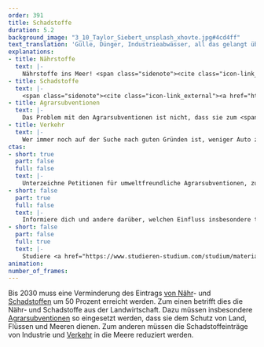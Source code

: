 ```yaml
---
order: 391
title: Schadstoffe
duration: 5.2
background_image: "3_10_Taylor_Siebert_unsplash_xhovte.jpg#4cd4ff"
text_translation: 'Gülle, Dünger, Industrieabwässer, all das gelangt über die Flüsse in die Meere. Und verursacht dort sauerstofffreie Zonen, sogenannte Todeszonen, die das sind, was der Name sagt. Aber auch jeder Reifen, der sich auf einer Straße bewegt, produziert ohne Ende Mikroplastik, das durch den Regen in die Meere gespült wird. Und nicht wieder raus. Also können wir nur die Quellen angehen. Aber genau das können wir.'
explanations:
- title: Nährstoffe
  text: |-
    Nährstoffe ins Meer! <span class="sidenote"><cite class="icon-link_external"><a href="https://www.bund.net/meere/belastungen/ueberduengung-der-meere/" target="_blank" rel="noopener">Überdüngung der Meere / BUND</a></cite><span>Ja warum denn nicht?</span></span> Weil in diesem Fall Nährstoff eigentlich ein <span class="expander"><span class="trigger">Euphemismus</span><span class="info">Beschönigung, Glimpf-, Hehl-, Hüllwort, Verbrämung</span></span> ist. Es geht hier vor allem um Phosphor und Stickstoff, die als Düngemittel in der industriellen Landwirtschaft zu viel <span class="expander"><span class="trigger">ausgebracht werden</span><span class="info">Apropos zuviel: Die Massentierhaltung produziert jährlich über 200 Millionen Kubikmeter Gülle. Das ist sehr, sehr viel Stickstoff, die Flächen der landwirtschaftlichen Betriebe reichen bei weitem nicht aus, um ihn als Dünger aufzunehmen.</span></span> und dann vom Regen über die Flüsse ins Meer gespült werden. Die Folgen: Schnell wachsende Algen wachsen plötzlich superschnell und klauen tiefer lebenden <span class="expander"><span class="trigger">Pflanzen</span><span class="info">Seegräser, Tangwälder, größere Algenarten, auf die zahlreiche Tierarten angewiesen sind</span></span> das Licht und damit die Lebensgrundlage. Wenn dann große Mengen Algen absterben und zum Meeresboden sinken, werden sie dort von Bakterien zersetzt, die dabei so viel Sauerstoff verbrauchen, dass tote Zonen entstehen - heute schon 15% der gesamten Ostsee, zehnmal mehr als zu Beginn des 20. Jahrhunderts.
- title: Schadstoffe
  text: |-
    <span class="sidenote"><cite class="icon-link_external"><a href="https://oceanservice.noaa.gov/facts/pollution.html" target="_blank" rel="noopener">"What is the biggest source of pollution in the ocean?" / NOAA</a></cite><span>80% der Schadstoffe</span></span>, die ins Meer geraten, stammen vom Festland: In Flüsse eingeleitete Abwässer, <span class="expander"><span class="trigger">verschmutzte Luft,</span><span class="info">zum Beispiel mit Merkur, das bei der Verbrennung von Kohle entsteht</span></span> Pestizide und andere Chemikalien aus der Landwirtschaft, hormonell wirksame Stoffe zum Beispiel aus Schiffsanstrichen sowie <span class="sidenote"><cite class="icon-link_external"><a href="https://www.umweltbundesamt.de/themen/chemikalien/arzneimittel/faq-antibiotika-antibiotikaresistenzen-in-der#1-wie-gelangen-antibiotika-in-die-umwelt" target="_blank" rel="noopener">Antibiotika und Antibiotikaresistenzen in der Umwelt / Umweltbundesamt</a></cite><span>Antibiotika</span></span>, unter anderem, wen wundert’s, aus unserem <span class="expander"><span class="trigger">eigenen Pipi.</span><span class="info">Was zu erhöhter <span class="sidenote"><cite class="icon-link_external"><a href="https://www.umweltbundesamt.de/themen/chemikalien/arzneimittel/faq-antibiotika-antibiotikaresistenzen-in-der#1-wie-gelangen-antibiotika-in-die-umwelt" target="_blank" rel="noopener">Antibiotika und Antibiotikaresistenzen in der Umwelt / Umweltbundesamt</a></cite><span>Antibiotika</span></span>-Resistenz führen kann, wenn wir regelmäßig Meereslebewesen essen, die selber <span class="sidenote"><cite class="icon-link_external"><a href="https://www.umweltbundesamt.de/themen/chemikalien/arzneimittel/faq-antibiotika-antibiotikaresistenzen-in-der#1-wie-gelangen-antibiotika-in-die-umwelt" target="_blank" rel="noopener">Antibiotika und Antibiotikaresistenzen in der Umwelt / Umweltbundesamt</a></cite><span>Antibiotika</span></span> eingenommen haben, unfreiwillig.</span></span> Bei einem großen Teil dieser Schadstoffeinträge handelt es sich um sogenannte <i>nonpoint source pollution</i> - also Verschmutzung, die nicht aus einer einzelnen, sondern aus vielen diffusen Quellen stammt, daher viel schwieriger zu <span class="expander"><span class="trigger">dokumentieren und kontrollieren ist.</span><span class="info">Vertraut: Die Bilder von havarierten Tankern, Ölteppichen, verendenden Möwen. Nicht vertraut: Der Gedanke von Abermillionen Benzinmotoren, die nur ein paar Tropfen Öl verlieren, das auf Umwegen ins Meer gespült wird - aber das jeden Tag.</span></span> Viele dieser Stoffe reichern sich über Jahre in den Körpern von Meereslebewesen an, so dass auch eine kleine Menge pro Zeit ausreicht, um <span class="sidenote"><cite class="icon-link_external"><a href="https://www.umweltbundesamt.de/themen/wasser/gewaesser/meere/nutzung-belastungen/schadstoffe" target="_blank" rel="noopener">Schadstoffe / Umweltbundesamt</a></cite><span>großen Schaden</span></span> anrichten, wenn die Zeit nur lang genug ist.
- title: Agrarsubventionen
  text: |-
    Das Problem mit den Agrarsubventionen ist nicht, dass sie zum <span class="sidenote"><cite class="icon-link_external"><a href="https://fragdenstaat.de/blog/2022/12/01/agrarsubventionen-die-grossen-profitieren-die-kleinen-sterben/" target="_blank" rel="noopener">"EU-Agrarsubventionen: Die Großen profitieren, die Kleinen sterben" / FragDenStaat</a></cite><span>größten Teil</span></span> an riesige Agrarkonzerne gehen und kleinere Betriebe benachteiligen - jedenfalls nicht aus Perspektive des Meeresschutzes. Das Problem ist, dass sie keinerlei Anreize setzen, sorgfältiger mit Düngemitteln, Pestiziden, Herbiziden umzugehen, damit nicht so viele in den Wasserkreislauf <span class="expander"><span class="trigger">gelangen.</span><span class="info">was weder bei kleinen noch bei riesigen Betrieben schaden kann</span></span> Anstatt Subventionen an die Einhaltung von butterweichen Mindeststandards zu <span class="expander"><span class="trigger">koppeln</span><span class="info">die gerade im Begriff sind, noch weiter <a href="https://www.mdr.de/wissen/umwelt-klima/anpassung-gemeinsame-agrarpolitik-eu-100.html" target="_blank">aufgeweicht</a> zu werden</span></span> oder gar an aktiv <span class="sidenote"><cite class="icon-link_external"><a href="https://www.fr.de/wirtschaft/tierprodukte-eu-subventionen-landwirtschaft-agrar-studie-forschende-grossteil-zr-92982836.html" target="_blank" rel="noopener">"Großteil der EU-Subventionen fließen in den klimaschädlichsten Teil der Landwirtschaft" / Frankfurter Rundschau</a></cite><span>schädliches</span></span> Wirtschaften, braucht es einen <span class="sidenote"><cite class="icon-link_external"><a href="https://www.greenpeace.de/publikationen/GPD-2024-01%20Studie%20Subventionen%20und%20Abgaben%20im%20Agrarsektor.pdf" target="_blank" rel="noopener">"SUBVENTIONEN UND ABGABEN IM AGRARSEKTOR - Welchen Beitrag können sie zu Umweltschutz und Entlastung des Staatshaushalts leisten?" / Greenpeace</a></cite><span>finanziellen Ansporn</span></span> für planetenfreundlichere Landwirtschaft – zum Beispiel in Form von Stickstoffüberschuss-, Mineraldünger- und Pflanzenschutzmittelabgaben, die wiederum helfen könnten, einen enkeltauglichen Umbau des Sektors mitzufinanzieren.
- title: Verkehr
  text: |-
    Wer immer noch auf der Suche nach guten Gründen ist, weniger Auto zu fahren: Die <span class="sidenote"><cite class="icon-link_external"><a href="https://friendsoftheearth.uk/sustainable-living/tyres-and-microplastics-time-reinvent-wheel#:~:text=Tyres%20and%20microplastics%3A%20time%20to%20reinvent%20the%20wheel%3F%20%7C%20Friends%20of%20the%20Earth%20Skip%20to%20main%20content%20Donate%20Home%20About%20us%20How%20we%27re%20run%20Our%20history%20Successes%20Charitable%20Trust%20Our%20network%20Our%20local%20action%20groups%20Friends%20of%20the%20Earth%20Cymru%20Friends%20of%20the%20Earth%20Northern%20Ireland%20Our%20international%20network%20Our%20work%20Climate%20and%20energy%20Fossil%20free%20future%20Renewable%20energy%20Climate%20plan%20court%20case%20Nature%20and%20environment%20Double%20tree%20cover%20Planet%20over%20Profit%20Postcode%20Gardeners%20System%20change%20Planning%20and%20environmental%20law%20Anti%2Dracism%20Take%20action%20Ways%20to%20donate%20Planet%20Protectors%20Send%20an%20e%2Dcard%20Fundraise%20for%20Friends%20of%20the%20Earth%20Act%20now%20Support%20a%20campaign%20Join%20a%20local%20action%20group%20Switch%20to%20green%20companies%20Near%20me%20Work%20with%20us%20Business%20partnerships%20Jobs%20and%20volunteering%20Shop%20Latest%20Press%20releases%20Publications%20Podcasts%20Donate%20Tyres%20and%20microplastics%3A%20time%20to%20reinvent%20the%20wheel%3F%20Share%3A%20Share%20Vehicle%20tyres%20are%20probably%20the%20biggest%20source%20of%20plastic%20pollution%20in%20our%20rivers%20and%20seas%2C%20according%20to%20a%20new%20report%20commissioned%20by%20Friends%20of%20the%20Earth" target="_blank" rel="noopener">"Tyres and microplastics: time to reinvent the wheel?" / Friends of the Earth</a></cite><span>größte Quelle</span></span> für <span class="expander"><span class="trigger">primäres Mikroplastik</span><span class="info">Primär bedeutet: Es gelangt bereits in Mikro-Form ins Wasser und entsteht nicht erst dort durch Erosion größerer Stücke</span></span> im Meer ist der Abrieb von Autoreifen. Allein in der EU werden jedes Jahr fast <span class="sidenote"><cite class="icon-link_external"><a href="https://www.pewtrusts.org/en/research-and-analysis/articles/2023/11/06/to-fight-microplastic-pollution-eu-needs-strong-tyre-emissions-legislation" target="_blank" rel="noopener">"To Fight Microplastic Pollution, EU Needs Strong Tyre Emissions Legislation" / Pew Charitable Trusts</a></cite><span>eine halbe Million Tonnen</span></span> solcher Partikel von den Straßen in die Meere gespült, die außer den üblichen schlechten Eigenschaften von Mikroplastik auch noch eine gute Dosis <span class="sidenote"><cite class="icon-link_external"><a href="https://spiral.imperial.ac.uk/bitstream/10044/1/101707/9/Tyre%20wear%20particles%20are%20toxic%20for%20us%20and%20the%20environment%200223-2.pdf" target="_blank" rel="noopener">"Tyre wear particles are toxic for us and the environment" / Imperial College London</a></cite><span>gefährlicher Chemie</span></span> mitbringen. Machen wir uns nichts vor: Wenn nicht ein Wunder geschieht, bekommen wir das Zeug aus dem Meer nie wieder raus. Und die Konzentration von Plastikpartikeln im Wasserkreislauf ist schon heute so groß, dass wir wöchentlich im Schnitt <span class="sidenote"><cite class="icon-link_external"><a href="https://qz.com/1644802/you-eat-5-grams-of-plastic-per-week" target="_blank" rel="noopener">"Here’s how you eat a credit card’s worth of plastic each week" / Quartz</a></cite><span>eine Kreditkarte essen.</span></span> Umso wichtiger ist es, die Entstehung von Mikroplastik dort einzudämmen, wo es entsteht. Ist das einfach? Nein. Machen wir es trotzdem? Ja bitte. Praktikable <span class="sidenote"><cite class="icon-link_external"><a href="https://www.pewtrusts.org/-/media/assets/2020/10/breakingtheplasticwave_distilledreport.pdf" target="_blank" rel="noopener">"Breaking the Plastic Wave" / Pew Charitable Trusts</a></cite><span>Vorschläge</span></span> gibt es <span class="expander"><span class="trigger">genug.</span><span class="info">Ein paar pfiffige Studierende haben ebenfalls <a href="https://thetyrecollective.com/" target="_blank">ein</a> bis <a href="https://www.globalcitizen.org/de/content/irish-teen-won-google-award-for-plastic-removal/" target="_blank">zwei</a> preisgekrönte Innovationen im Angebot.</span></span> Der Zero Pollution Action Plan der EU enthält das <span class="sidenote"><cite class="icon-link_external"><a href="https://environment.ec.europa.eu/strategy/zero-pollution-action-plan/zero-pollution-targets_en" target="_blank" rel="noopener">Zero pollution targets / EU</a></cite><span>Ziel</span></span>, die Einträge von Mikroplastik in die Umwelt bis 2030 um 30% zu reduzieren. Ohne Autoreifenregulierung wird das nichts.
ctas:
- short: true
  part: false
  full: false
  text: |-
    Unterzeichne Petitionen für umweltfreundliche Agrarsubventionen, zum Beispiel diese <a href="https://weact.campact.de/petitions/agrarsubventionen-ab-jetzt-nur-noch-fur-umweltfreundliche-produktion" target="_blank">hier</a>.
- short: false
  part: true
  full: false
  text: |-
    Informiere dich und andere darüber, welchen Einfluss insbesondere tierische Lebensmittel auf die Umwelt haben, zum Beispiel <a href="https://www.umweltbundesamt.de/sites/default/files/medien/6232/dokumente/ifeu_2020_oekologische-fussabdruecke-von-lebensmitteln.pdf" target="_blank">hier</a>.
- short: false
  part: false
  full: true
  text: |-
    Studiere <a href="https://www.studieren-studium.com/studium/materialwissenschaften-und-werkstofftechnik/deutschland" target="_blank">Materialwissenschaften und Werkstofftechniken</a>, um z.B. abriebarme Reifen zu entwickeln.
animation:
number_of_frames:
---
```

Bis 2030 muss eine Verminderung des Eintrags [von Nähr](# "Nährstoffe")- und [Schadstoffen](# "Schadstoffe") um 50 Prozent erreicht werden. Zum einen betrifft dies die Nähr- und Schadstoffe aus der Landwirtschaft. Dazu müssen insbesondere [Agrarsubventionen](# "Agrarsubventionen") so eingesetzt werden, dass sie dem Schutz von Land, Flüssen und Meeren dienen. Zum anderen müssen die Schadstoffeinträge von Industrie und [Verkehr](# "Verkehr") in die Meere reduziert werden.